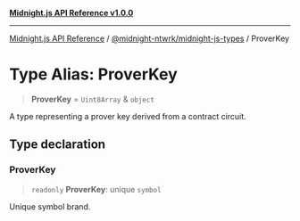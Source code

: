 [**Midnight.js API Reference v1.0.0**](../../../README.md)

***

[Midnight.js API Reference](../../../packages.md) / [@midnight-ntwrk/midnight-js-types](../README.md) / ProverKey

# Type Alias: ProverKey

> **ProverKey** = `Uint8Array` & `object`

A type representing a prover key derived from a contract circuit.

## Type declaration

### ProverKey

> `readonly` **ProverKey**: unique `symbol`

Unique symbol brand.
